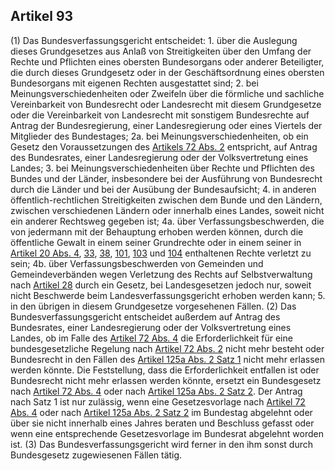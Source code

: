 ## Artikel 93

(1) Das Bundesverfassungsgericht entscheidet:
    1. über die Auslegung dieses Grundgesetzes aus Anlaß von Streitigkeiten über den Umfang der Rechte und Pflichten eines obersten Bundesorgans oder anderer Beteiligter, die durch dieses Grundgesetz oder in der Geschäftsordnung eines obersten Bundesorgans mit eigenen Rechten ausgestattet sind;
    2. bei Meinungsverschiedenheiten oder Zweifeln über die förmliche und sachliche Vereinbarkeit von Bundesrecht oder Landesrecht mit diesem Grundgesetze oder die Vereinbarkeit von Landesrecht mit sonstigem Bundesrechte auf Antrag der Bundesregierung, einer Landesregierung oder eines Viertels der Mitglieder des Bundestages;
    2a. bei Meinungsverschiedenheiten, ob ein Gesetz den Voraussetzungen des [Artikels 72 Abs. 2](#artikel-72) entspricht, auf Antrag des Bundesrates, einer Landesregierung oder der Volksvertretung eines Landes;
    3. bei Meinungsverschiedenheiten über Rechte und Pflichten des Bundes und der Länder, insbesondere bei der Ausführung von Bundesrecht durch die Länder und bei der Ausübung der Bundesaufsicht;
    4. in anderen öffentlich-rechtlichen Streitigkeiten zwischen dem Bunde und den Ländern, zwischen verschiedenen Ländern oder innerhalb eines Landes, soweit nicht ein anderer Rechtsweg gegeben ist;
    4a. über Verfassungsbeschwerden, die von jedermann mit der Behauptung erhoben werden können, durch die öffentliche Gewalt in einem seiner Grundrechte oder in einem seiner in [Artikel 20 Abs. 4](#artikel-20), [33](#artikel-33), [38](#artikel-38), [101](#artikel-101), [103](#artikel-103) und [104](#artikel-104) enthaltenen Rechte verletzt zu sein;
    4b. über Verfassungsbeschwerden von Gemeinden und Gemeindeverbänden wegen Verletzung des Rechts auf Selbstverwaltung nach [Artikel 28](#artikel-28) durch ein Gesetz, bei Landesgesetzen jedoch nur, soweit nicht Beschwerde beim Landesverfassungsgericht erhoben werden kann;
    5. in den übrigen in diesem Grundgesetze vorgesehenen Fällen.
(2) Das Bundesverfassungsgericht entscheidet außerdem auf Antrag des Bundesrates, einer Landesregierung oder der Volksvertretung eines Landes, ob im Falle des [Artikel 72 Abs. 4](#artikel-72) die Erforderlichkeit für eine bundesgesetzliche Regelung nach [Artikel 72 Abs. 2](#artikel-72) nicht mehr besteht oder Bundesrecht in den Fällen des [Artikel 125a Abs. 2 Satz 1](#artikel-125a) nicht mehr erlassen werden könnte. Die Feststellung, dass die Erforderlichkeit entfallen ist oder Bundesrecht nicht mehr erlassen werden könnte, ersetzt ein Bundesgesetz nach [Artikel 72 Abs. 4](#artikel-72) oder nach [Artikel 125a Abs. 2 Satz 2](#artikel-125a). Der Antrag nach Satz 1 ist nur zulässig, wenn eine Gesetzesvorlage nach [Artikel 72 Abs. 4](#artikel-72) oder nach [Artikel 125a Abs. 2 Satz 2](#artikel-72) im Bundestag abgelehnt oder über sie nicht innerhalb eines Jahres beraten und Beschluss gefasst oder wenn eine entsprechende Gesetzesvorlage im Bundesrat abgelehnt worden ist.
(3) Das Bundesverfassungsgericht wird ferner in den ihm sonst durch Bundesgesetz zugewiesenen Fällen tätig.

